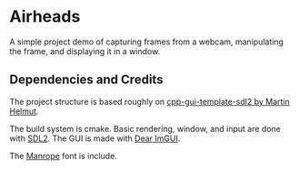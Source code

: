 # Airheads
A simple project demo of capturing frames from a webcam, manipulating the frame, and displaying it in a window.

## Dependencies and Credits

The project structure is based roughly on [cpp-gui-template-sdl2 by Martin Helmut](https://github.com/MartinHelmut/cpp-gui-template-sdl2).

The build system is cmake. 
Basic rendering, window, and input are done with [SDL2](https://www.libsdl.org).
The GUI is made with [Dear ImGUI](https://github.com/ocornut/imgui).

The [Manrope](https://manropefont.com) font is include.


